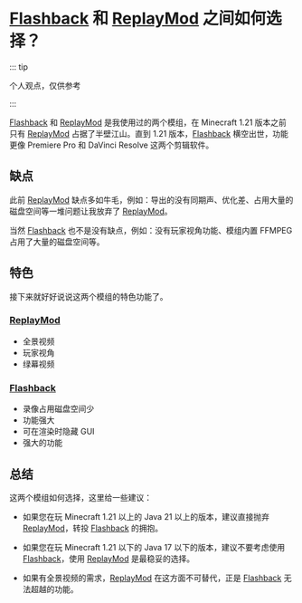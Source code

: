 # [Flashback](/mod/flashback.md) 和 [ReplayMod](/mod/replaymod.md) 之间如何选择？

::: tip

个人观点，仅供参考

:::

[Flashback](/mod/flashback.md) 和 [ReplayMod](/mod/replaymod.md) 是我使用过的两个模组，在 Minecraft 1.21 版本之前只有 [ReplayMod](/mod/replaymod.md) 占据了半壁江山。直到 1.21 版本，[Flashback](/mod/flashback.md) 横空出世，功能更像 Premiere Pro 和 DaVinci Resolve 这两个剪辑软件。

## 缺点

此前 [ReplayMod](/mod/replaymod.md) 缺点多如牛毛，例如：导出的没有同期声、优化差、占用大量的磁盘空间等一堆问题让我放弃了 [ReplayMod](/mod/replaymod.md)。

当然 [Flashback](/mod/flashback.md) 也不是没有缺点，例如：没有玩家视角功能、模组内置 FFMPEG 占用了大量的磁盘空间等。

## 特色

接下来就好好说说这两个模组的特色功能了。

### [ReplayMod](/mod/replaymod.md)

* 全景视频
* 玩家视角
* 绿幕视频

### [Flashback](/mod/flashback.md)

* 录像占用磁盘空间少
* 功能强大
* 可在渲染时隐藏 GUI
* 强大的功能

## 总结

这两个模组如何选择，这里给一些建议：

- 如果您在玩 Minecraft 1.21 以上的 Java 21 以上的版本，建议直接抛弃 [ReplayMod](/mod/replaymod.md)，转投 [Flashback](/mod/flashback.md) 的拥抱。

- 如果您在玩 Minecraft 1.21 以下的 Java 17 以下的版本，建议不要考虑使用 [Flashback](/mod/flashback.md)，使用 [ReplayMod](/mod/replaymod.md) 是最稳妥的选择。

- 如果有全景视频的需求，[ReplayMod](/mod/replaymod.md) 在这方面不可替代，正是 [Flashback](/mod/flashback.md) 无法超越的功能。
